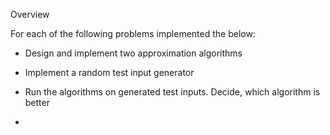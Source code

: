 Overview

For each of the following problems implemented the below:
* Design and implement two approximation algorithms
* Implement a random test input generator
* Run the algorithms on generated test inputs. Decide, which algorithm is better

* 
